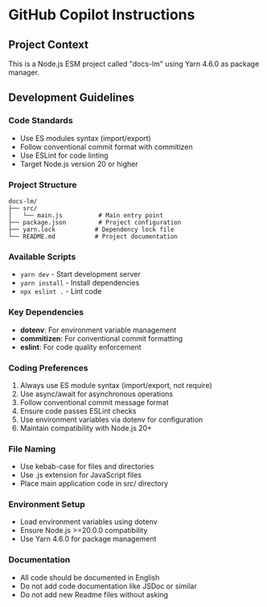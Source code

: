# GitHub Copilot Instructions

## Project Context
This is a Node.js ESM project called "docs-lm" using Yarn 4.6.0 as package manager.

## Development Guidelines

### Code Standards
- Use ES modules syntax (import/export)
- Follow conventional commit format with commitizen
- Use ESLint for code linting
- Target Node.js version 20 or higher

### Project Structure
```
docs-lm/
├── src/
│   └── main.js          # Main entry point
├── package.json         # Project configuration
├── yarn.lock           # Dependency lock file
└── README.md           # Project documentation
```

### Available Scripts
- `yarn dev` - Start development server
- `yarn install` - Install dependencies
- `npx eslint .` - Lint code

### Key Dependencies
- **dotenv**: For environment variable management
- **commitizen**: For conventional commit formatting
- **eslint**: For code quality enforcement

### Coding Preferences
1. Always use ES module syntax (import/export, not require)
2. Use async/await for asynchronous operations
3. Follow conventional commit message format
4. Ensure code passes ESLint checks
5. Use environment variables via dotenv for configuration
6. Maintain compatibility with Node.js 20+

### File Naming
- Use kebab-case for files and directories
- Use .js extension for JavaScript files
- Place main application code in src/ directory

### Environment Setup
- Load environment variables using dotenv
- Ensure Node.js >=20.0.0 compatibility
- Use Yarn 4.6.0 for package management

### Documentation
- All code should be documented in English
- Do not add code documentation like JSDoc or similar
- Do not add new Readme files without asking